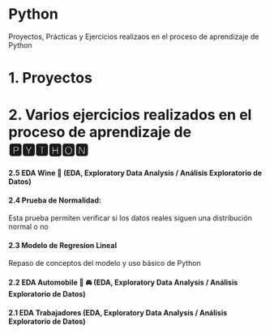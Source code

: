 # Python
 Proyectos, Prácticas y Ejercicios realizaos en el proceso de aprendizaje de Python 

# 1. Proyectos

# 2. Varios ejercicios realizados en el proceso de aprendizaje de 🅿🆈🆃🅷🅾🅽

#### 2.5 EDA Wine 🍷 (EDA, Exploratory Data Analysis / Análisis Exploratorio de Datos)

#### 2.4 Prueba de Normalidad: 
Esta prueba permiten verificar si los datos reales siguen una distribución normal o no

#### 2.3 Modelo de Regresion Lineal
Repaso de conceptos del modelo y uso básico de Python

#### 2.2 EDA Automobile 🚗 🚘 (EDA, Exploratory Data Analysis / Análisis Exploratorio de Datos)

#### 2.1 EDA Trabajadores (EDA, Exploratory Data Analysis / Análisis Exploratorio de Datos)
